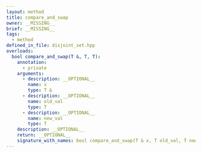 ```yaml
---
layout: method
title: compare_and_swap
owner: __MISSING__
brief: __MISSING__
tags:
  - method
defined_in_file: disjoint_set.hpp
overloads:
  bool compare_and_swap(T &, T, T):
    annotation:
      - private
    arguments:
      - description: __OPTIONAL__
        name: x
        type: T &
      - description: __OPTIONAL__
        name: old_val
        type: T
      - description: __OPTIONAL__
        name: new_val
        type: T
    description: __OPTIONAL__
    return: __OPTIONAL__
    signature_with_names: bool compare_and_swap(T & x, T old_val, T new_val)
---
```

